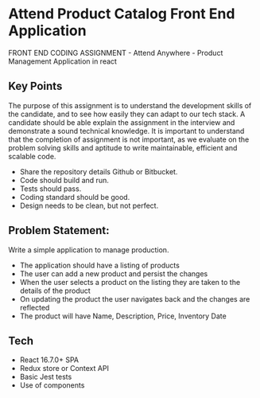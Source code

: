 # Attend Product Catalog Front End Application
FRONT END CODING ASSIGNMENT - Attend Anywhere - Product Management Application in react

## Key Points
The purpose of this assignment is to understand the development skills of the candidate, and to see how easily they can adapt to our tech stack. A candidate should be able explain the assignment in the interview and demonstrate a sound technical knowledge.
It is important to understand that the completion of assignment is not important, as we evaluate on the problem solving skills and aptitude to write maintainable, efficient and scalable code.
- Share the repository details Github or Bitbucket.
- Code should build and run.
- Tests should pass.
- Coding standard should be good.
- Design needs to be clean, but not perfect.

## Problem Statement:
Write a simple application to manage production.
- The application should have a listing of products
- The user can add a new product and persist the changes
- When the user selects a product on the listing they are taken to the details of the product
- On updating the product the user navigates back and the changes are reflected
- The product will have Name, Description, Price, Inventory Date

## Tech
- React 16.7.0+ SPA
- Redux store or Context API
- Basic Jest tests
- Use of components